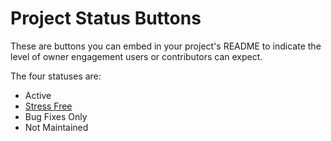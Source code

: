 # Project Status Buttons

These are buttons you can embed in your project's README to indicate the level
of owner engagement users or contributors can expect.

The four statuses are:

- Active
- [Stress Free](https://github.com/ruse-lang/stress-free-manifesto)
- Bug Fixes Only
- Not Maintained

